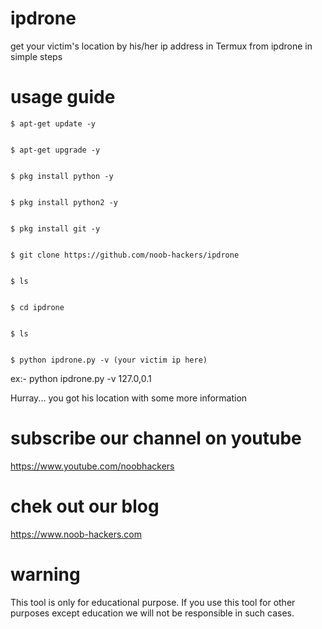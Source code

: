 # ipdrone
get your victim's location by his/her ip address in Termux from ipdrone
in simple steps 

# usage guide

    $ apt-get update -y


    $ apt-get upgrade -y


    $ pkg install python -y


    $ pkg install python2 -y


    $ pkg install git -y


    $ git clone https://github.com/noob-hackers/ipdrone


    $ ls


    $ cd ipdrone


    $ ls


    $ python ipdrone.py -v (your victim ip here)

ex:- python ipdrone.py -v 127.0,0.1

Hurray... you got his location with some more information

# subscribe our channel on youtube
https://www.youtube.com/noobhackers

# chek out our blog 
https://www.noob-hackers.com

# warning
This tool is only for educational purpose. If you use this tool for other purposes except education we will not be responsible in such cases.

